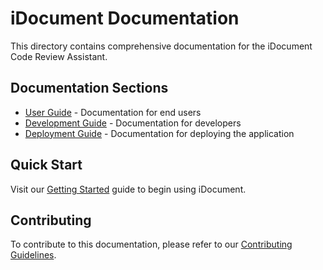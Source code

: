 # iDocument Documentation

This directory contains comprehensive documentation for the iDocument Code Review Assistant.

## Documentation Sections

- [User Guide](./user-guide/README.md) - Documentation for end users
- [Development Guide](./development/README.md) - Documentation for developers
- [Deployment Guide](./deployment/README.md) - Documentation for deploying the application

## Quick Start

Visit our [Getting Started](./user-guide/getting-started.md) guide to begin using iDocument.

## Contributing

To contribute to this documentation, please refer to our [Contributing Guidelines](./development/contributing.md). 
